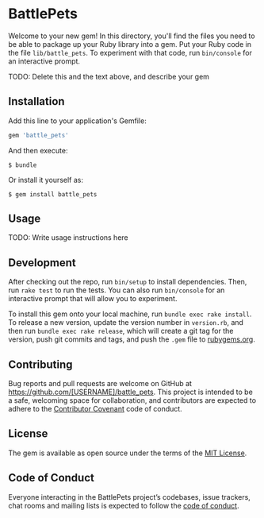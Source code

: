 # BattlePets

Welcome to your new gem! In this directory, you'll find the files you need to be able to package up your Ruby library into a gem. Put your Ruby code in the file `lib/battle_pets`. To experiment with that code, run `bin/console` for an interactive prompt.

TODO: Delete this and the text above, and describe your gem

## Installation

Add this line to your application's Gemfile:

```ruby
gem 'battle_pets'
```

And then execute:

    $ bundle

Or install it yourself as:

    $ gem install battle_pets

## Usage

TODO: Write usage instructions here

## Development

After checking out the repo, run `bin/setup` to install dependencies. Then, run `rake test` to run the tests. You can also run `bin/console` for an interactive prompt that will allow you to experiment.

To install this gem onto your local machine, run `bundle exec rake install`. To release a new version, update the version number in `version.rb`, and then run `bundle exec rake release`, which will create a git tag for the version, push git commits and tags, and push the `.gem` file to [rubygems.org](https://rubygems.org).

## Contributing

Bug reports and pull requests are welcome on GitHub at https://github.com/[USERNAME]/battle_pets. This project is intended to be a safe, welcoming space for collaboration, and contributors are expected to adhere to the [Contributor Covenant](http://contributor-covenant.org) code of conduct.

## License

The gem is available as open source under the terms of the [MIT License](https://opensource.org/licenses/MIT).

## Code of Conduct

Everyone interacting in the BattlePets project’s codebases, issue trackers, chat rooms and mailing lists is expected to follow the [code of conduct](https://github.com/[USERNAME]/battle_pets/blob/master/CODE_OF_CONDUCT.md).
